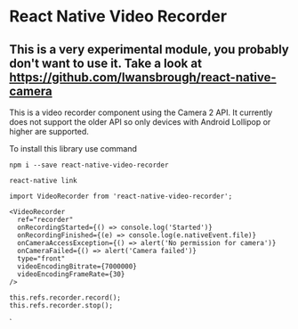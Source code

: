 # React Native Video Recorder

## This is a very experimental module, you probably don't want to use it. Take a look at https://github.com/lwansbrough/react-native-camera

This is a video recorder component using the Camera 2 API. It currently does not
support the older API so only devices with Android Lollipop or higher are supported.

To install this library use command

`npm i --save react-native-video-recorder`

`react-native link`
```
import VideoRecorder from 'react-native-video-recorder';

<VideoRecorder
  ref="recorder"
  onRecordingStarted={() => console.log('Started')}
  onRecordingFinished={(e) => console.log(e.nativeEvent.file)}
  onCameraAccessException={() => alert('No permission for camera')}
  onCameraFailed={() => alert('Camera failed')}
  type="front"
  videoEncodingBitrate={7000000}
  videoEncodingFrameRate={30}
/>

this.refs.recorder.record();
this.refs.recorder.stop();
```
`
